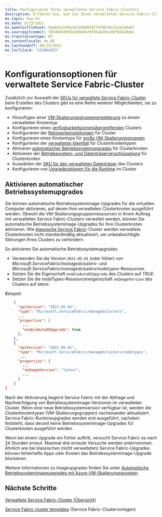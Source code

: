 ```yaml
---
title: Konfigurieren Ihres verwalteten Service Fabric-Clusters
description: Erfahren Sie, wie Sie Ihren verwalteten Service Fabric-Cluster für automatische Betriebssystemupgrades, NSG-Regeln und mehr konfigurieren.
ms.topic: how-to
ms.date: 8/23/2021
ms.openlocfilehash: 5be6422af6a1611bb8978ff4f0b76122cb146eb7
ms.sourcegitcommit: 7854045df93e28949e79765a638ec86f83d28ebc
ms.translationtype: HT
ms.contentlocale: de-DE
ms.lasthandoff: 08/25/2021
ms.locfileid: "122864353"
---
```

# <a name="service-fabric-managed-cluster-configuration-options"></a>Konfigurationsoptionen für verwaltete Service Fabric-Cluster

Zusätzlich zur Auswahl der [SKUs für verwaltete Service Fabric-Cluster](overview-managed-cluster.md#service-fabric-managed-cluster-skus) beim Erstellen des Clusters gibt es eine Reihe weiterer Möglichkeiten, sie zu konfigurieren:

* Hinzufügen einer [VM-Skalierungsgruppenerweiterung](how-to-managed-cluster-vmss-extension.md) zu einem verwalteten Knotentyp
* Konfigurieren eines [verfügbarkeitszonenübergreifenden](how-to-managed-cluster-availability-zones.md) Clusters
* Konfigurieren der [Netzwerkeinstellungen](how-to-managed-cluster-networking.md) für Cluster
* Konfigurieren eines Knotentyps für [große VM-Skalierungsgruppen](how-to-managed-cluster-large-virtual-machine-scale-sets.md)
* Konfigurieren der [verwalteten Identität](how-to-managed-identity-managed-cluster-virtual-machine-scale-sets.md) für Clusterknotentypen
* Aktiveren [automatischer Betriebssystemupgrades](how-to-managed-cluster-configuration.md#enable-automatic-os-image-upgrades) für Clusterknoten
* Aktivieren der [Betriebssystem- und Datenträgerverschlüsselung](how-to-enable-managed-cluster-disk-encryption.md) für Clusterknoten
* Auswählen der [SKU für den verwalteten Datenträger](how-to-managed-cluster-managed-disk.md) des Clusters
* Konfigurieren von [Upgradeoptionen für die Runtime](how-to-managed-cluster-upgrades.md) im Cluster

## <a name="enable-automatic-os-image-upgrades"></a>Aktivieren automatischer Betriebssystemupgrades

Sie können automatische Betriebssystemimage-Upgrades für die virtuellen Computer aktivieren, auf denen Ihre verwalteten Clusterknoten ausgeführt werden. Obwohl die VM-Skalierungsgruppenressourcen in Ihrem Auftrag mit verwalteten Service Fabric-Clustern verwaltet werden, können Sie automatische Betriebssystemimage-Upgrades für Ihre Clusterknoten aktivieren. Wie [klassische Service Fabric](service-fabric-best-practices-infrastructure-as-code.md#virtual-machine-os-automatic-upgrade-configuration)-Cluster werden verwaltete Clusterknoten nicht standardmäßig aktualisiert, um unbeabsichtigte Störungen Ihres Clusters zu verhindern.

So aktivieren Sie automatische Betriebssystemupgrades:

* Verwenden Sie die Version `2021-05-01` (oder höher) von *Microsoft.ServiceFabric/managedclusters*- und *Microsoft.ServiceFabric/managedclusters/nodetypes*-Ressourcen.
* Setzen Sie die Eigenschaft `enableAutoOSUpgrade` des Clusters auf *TRUE*.
* Setzen Sie die nodeTypes-Ressourceneigenschaft `vmImageVersion` des Clusters auf *latest*.

Beispiel:

```json
    {
      "apiVersion": "2021-05-01",
      "type": "Microsoft.ServiceFabric/managedclusters",
      ...
      "properties": {
        ...
        "enableAutoOSUpgrade": true
      },
    },
    {
      "apiVersion": "2021-05-01",
      "type": "Microsoft.ServiceFabric/managedclusters/nodetypes",
       ...
      "properties": {
        ...
        "vmImageVersion": "latest",
        ...
      }
    }
}

```

Nach der Aktivierung beginnt Service Fabric mit der Abfrage und Nachverfolgung von Betriebssystemimage-Versionen im verwalteten Cluster. Wenn eine neue Betriebssystemversion verfügbar ist, werden die Clusterknotentypen (VM-Skalierungsgruppen) nacheinander aktualisiert. Service Fabric-Runtimeupgrades werden erst ausgeführt, nachdem feststeht, dass derzeit keine Betriebssystemimage-Upgrades für Clusterknoten ausgeführt werden.

Wenn bei einem Upgrade ein Fehler auftritt, versucht Service Fabric es nach 24 Stunden erneut. Maximal drei erneute Versuche werden unternommen. Ähnlich wie bei klassischen (nicht verwalteten) Service Fabric-Upgrades können fehlerhafte Apps oder Knoten das Betriebssystemimage-Upgrade blockieren.

Weitere Informationen zu Imageupgrades finden Sie unter [Automatische Betriebssystemimageupgrades mit Azure-VM-Skalierungsgruppen](../virtual-machine-scale-sets/virtual-machine-scale-sets-automatic-upgrade.md).

## <a name="next-steps"></a>Nächste Schritte

[Verwaltete Service Fabric-Cluster (Übersicht)](overview-managed-cluster.md)

[Service Fabric cluster templates](https://github.com/Azure-Samples/service-fabric-cluster-templates) (Service Fabric-Clustervorlagen)
